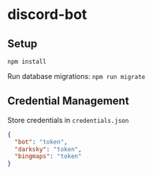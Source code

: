 # discord-bot

## Setup

`npm install`

Run database migrations: `npm run migrate`

## Credential Management
Store credentials in `credentials.json`
```json
{
  "bot": "token",
  "darksky": "token",
  "bingmaps": "token"
}
```